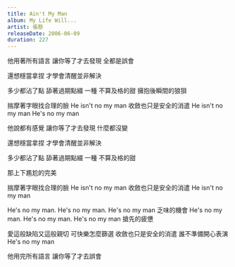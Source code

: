 ```yaml
---
title: Ain't My Man
album: My Life Will...
artist: 張懸
releaseDate: 2006-06-09
duration: 227
---
```

他用著所有語言
讓你等了才去發現
全都是誤會

還想穩當拿捏
才學會清醒並非解決

多少都沾了點
舔著過期點綴 一種
不算及格的甜
擁抱後瞬間的狼狽

揣摩著字眼找合理的臉
He isn't no my man
收斂也只是安全的消遣
He isn't no my man
He's no my man

他說都有感覺 讓你等了才去發現
什麼都沒變

還想穩當拿捏
才學會清醒並非解決

多少都沾了點
舔著過期點綴 一種
不算及格的甜

那上下尷尬的完美

揣摩著字眼找合理的臉
He isn't no my man
收斂也只是安全的消遣
He isn't no my man

He's no my man. He's no my man. He's no my man 乏味的機會
He's no my man. He's no my man. He's no my man 搶先的疲憊

愛這般缺陷又這般親切
可快樂怎麼篩選
收斂也只是安全的消遣
誰不準備開心表演
He's no my man

他用完所有語言 讓你等了才去誤會